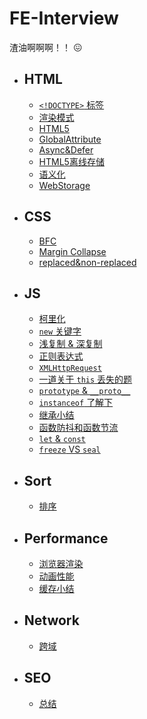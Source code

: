 # FE-Interview

渣油啊啊啊！！ 😖

- ## HTML

  - [`<!DOCTYPE>` 标签](./HTML/DOCTYPE.md)
  - [渲染模式](/HTML/MODE.md)
  - [HTML5](/HTML/HTML5.md)
  - [GlobalAttribute](/HTML/globalAttribute.md)
  - [Async&Defer](/HTML/Async&Defer.md)
  - [HTML5离线存储](/HTML/HTML5离线存储.md)
  - [语义化](/HTML/语义化.md)
  - [WebStorage](/HTML/WebStorage.md)

- ## CSS

  - [BFC](./CSS/BFC.md)
  - [Margin Collapse](./CSS/MarginCollapse.md) 
  - [replaced&non-replaced](./CSS/replaced&non-replaced.md)

- ## JS

  - [柯里化](./JS/curry.md)
  - [`new` 关键字](./JS/new关键字.md)
  - [浅复制 & 深复制](./JS/shallowClone&deepClone.md)
  - [正则表达式](./JS/正则表达式.md)
  - [`XMLHttpRequest`](./JS/XMLHttpRequest.md)
  - [一道关于 `this` 丢失的题](./JS/AQuestionAboutThis.md)  
  - [`prototype` & `__proto__`](/JS/understand-prototype-__proto__.md)
  - [`instanceof` 了解下](/JS/instanceof.md)
  - [继承小结](/JS/extend.md)
  - [函数防抖和函数节流](/JS/throttle&debounce.md)
  - [`let` & `const`](/JS/let&const.md)
  - [`freeze` VS `seal`](/JS/freezeVSseal.md)

  
- ## Sort

  - [排序](./sort/summary.md)

- ## Performance

  - [浏览器渲染](/performance/浏览器渲染.md)
  - [动画性能](/performance/动画性能.md)
  - [缓存小结](/performance/缓存.md)

- ## Network

  - [跨域](/network/跨域.md)
  
- ## SEO

  - [总结](/SEO/SEO.md)
